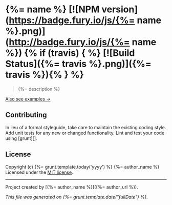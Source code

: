 # {%= name %} [![NPM version](https://badge.fury.io/js/{%= name %}.png)](http://badge.fury.io/js/{%= name %}) {% if (travis) { %} [![Build Status]({%= travis %}.png)]({%= travis %}){% } %}

> {%= description %}

[Also see examples →](./EXAMPLES.md)

## Contributing
In lieu of a formal styleguide, take care to maintain the existing coding style. Add unit tests for any new or changed functionality. Lint and test your code using [grunt][].


## License
Copyright (c) {%= grunt.template.today('yyyy') %} {%= author_name %}
Licensed under the [MIT license](LICENSE-MIT).

***

Project created by [{%= author_name %}]({%= author_url %}).

_This file was generated on {%= grunt.template.date("fullDate") %}._